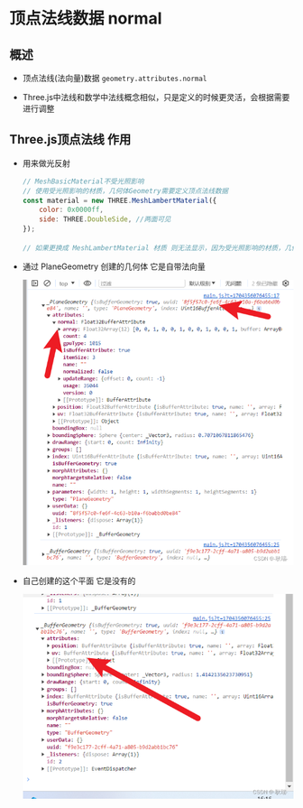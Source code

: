 # 顶点法线数据 normal

## 概述

+ 顶点法线(法向量)数据 `geometry.attributes.normal`

+ Three.js中法线和数学中法线概念相似，只是定义的时候更灵活，会根据需要进行调整

## Three.js顶点法线 作用

+ 用来做光反射

  ```js
  // MeshBasicMaterial不受光照影响
  // 使用受光照影响的材质，几何体Geometry需要定义顶点法线数据
  const material = new THREE.MeshLambertMaterial({
      color: 0x0000ff,
      side: THREE.DoubleSide, //两面可见
  });

  // 如果更换成 MeshLambertMaterial 材质 则无法显示，因为受光照影响的材质，几何体BufferGeometry需要定义顶点法线数据
  ```

+ 通过 PlaneGeometry 创建的几何体 它是自带法向量

  ![alt text](images/PlaneGeometry法线.png)

+ 自己创建的这个平面 它是没有的

  ![alt text](images/自定义几何体法线.png)
